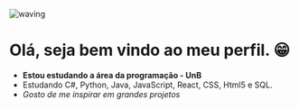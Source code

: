 ![waving](https://capsule-render.vercel.app/api?type=wave&height=200&color=gradient&text=Cauã%20H.&section=header&fontColor=3C3C3C&animation=twinkling&fontAlignY=50&stroke=eeee&desc=Desenvolvedor%20Jr.&descAlignY=69)
### <h1>Olá, seja bem vindo ao meu perfil. 😁</h1>

 - **Estou estudando a área da programação - UnB** 
-  Estudando C#, Python, Java, JavaScript, React, CSS, Html5 e SQL.
-  *Gosto de me inspirar em grandes projetos*

